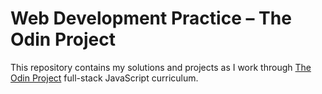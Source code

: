 # Web Development Practice – The Odin Project

This repository contains my solutions and projects as I work through [The Odin Project](https://www.theodinproject.com/paths/full-stack-javascript) full-stack JavaScript curriculum.

